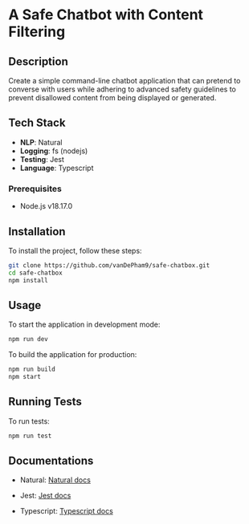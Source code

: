 # A Safe Chatbot with Content Filtering

## Description
Create a simple command-line chatbot application that can pretend to converse with users while
adhering to advanced safety guidelines to prevent disallowed content from being displayed or
generated.

## Tech Stack
- **NLP**: Natural
- **Logging**: fs (nodejs)
- **Testing**: Jest
- **Language**: Typescript

### Prerequisites
- Node.js v18.17.0

## Installation
To install the project, follow these steps:

```bash
git clone https://github.com/vanDePham9/safe-chatbox.git
cd safe-chatbox
npm install
```

## Usage
To start the application in development mode:

```bash
npm run dev
```

To build the application for production:
```bash
npm run build
npm start
```

## Running Tests
To run tests:
```bash
npm run test
```

## Documentations

- Natural: [Natural docs](https://naturalnode.github.io/natural/)

- Jest: [Jest docs](https://jestjs.io/docs/getting-started)

- Typescript: [Typescript docs](https://www.typescriptlang.org/docs/)

